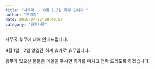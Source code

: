 ```yaml
---
title: "사무국  - 8월 1,2일 휴무 입니다."
author: "모미지"
date: 2016-07-22T09:49:57
category: "공지사항"
---
```


사무국 휴무에 대해 안내드립니다.

8월 1일 , 2일 양일간 하계 휴가로 휴무입니다.

용무가 있으신 분들은 메일을 주시면 휴가를 마치고 연락 드리도록 하겠습니다.
